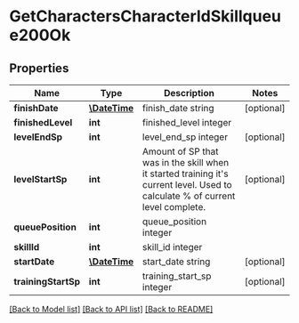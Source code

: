 # GetCharactersCharacterIdSkillqueue200Ok

## Properties
Name | Type | Description | Notes
------------ | ------------- | ------------- | -------------
**finishDate** | [**\DateTime**](\DateTime.md) | finish_date string | [optional] 
**finishedLevel** | **int** | finished_level integer | 
**levelEndSp** | **int** | level_end_sp integer | [optional] 
**levelStartSp** | **int** | Amount of SP that was in the skill when it started training it&#39;s current level. Used to calculate % of current level complete. | [optional] 
**queuePosition** | **int** | queue_position integer | 
**skillId** | **int** | skill_id integer | 
**startDate** | [**\DateTime**](\DateTime.md) | start_date string | [optional] 
**trainingStartSp** | **int** | training_start_sp integer | [optional] 

[[Back to Model list]](../README.md#documentation-for-models) [[Back to API list]](../README.md#documentation-for-api-endpoints) [[Back to README]](../README.md)


